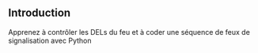 ## Introduction

Apprenez à contrôler les DELs du feu et à coder une séquence de feux de signalisation avec Python